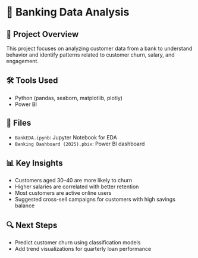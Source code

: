 # 🏦 Banking Data Analysis

## 📌 Project Overview
This project focuses on analyzing customer data from a bank to understand behavior and identify patterns related to customer churn, salary, and engagement.

## 🛠 Tools Used
- Python (pandas, seaborn, matplotlib, plotly)
- Power BI

## 📂 Files
- `BankEDA.ipynb`: Jupyter Notebook for EDA
- `Banking Dashboard (2025).pbix`: Power BI dashboard

## 📊 Key Insights
- Customers aged 30–40 are more likely to churn
- Higher salaries are correlated with better retention
- Most customers are active online users
- Suggested cross-sell campaigns for customers with high savings balance

## 🔍 Next Steps

- Predict customer churn using classification models
- Add trend visualizations for quarterly loan performance
